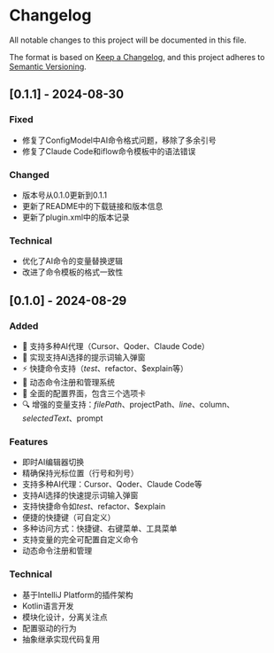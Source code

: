 # Changelog

All notable changes to this project will be documented in this file.

The format is based on [Keep a Changelog](https://keepachangelog.com/en/1.0.0/),
and this project adheres to [Semantic Versioning](https://semver.org/spec/v2.0.0.html).

## [0.1.1] - 2024-08-30

### Fixed
- 修复了ConfigModel中AI命令格式问题，移除了多余引号
- 修复了Claude Code和iflow命令模板中的语法错误

### Changed
- 版本号从0.1.0更新到0.1.1
- 更新了README中的下载链接和版本信息
- 更新了plugin.xml中的版本记录

### Technical
- 优化了AI命令的变量替换逻辑
- 改进了命令模板的格式一致性

## [0.1.0] - 2024-08-29

### Added
- 🚀 支持多种AI代理（Cursor、Qoder、Claude Code）
- 🤖 实现支持AI选择的提示词输入弹窗
- ⚡ 快捷命令支持（$test、$refactor、$explain等）
- 🔧 动态命令注册和管理系统
- 📝 全面的配置界面，包含三个选项卡
- 🔍 增强的变量支持：$filePath、$projectPath、$line、$column、$selectedText、$prompt

### Features
- 即时AI编辑器切换
- 精确保持光标位置（行号和列号）
- 支持多种AI代理：Cursor、Qoder、Claude Code等
- 支持AI选择的快速提示词输入弹窗
- 支持快捷命令如$test、$refactor、$explain
- 便捷的快捷键（可自定义）
- 多种访问方式：快捷键、右键菜单、工具菜单
- 支持变量的完全可配置自定义命令
- 动态命令注册和管理

### Technical
- 基于IntelliJ Platform的插件架构
- Kotlin语言开发
- 模块化设计，分离关注点
- 配置驱动的行为
- 抽象继承实现代码复用
